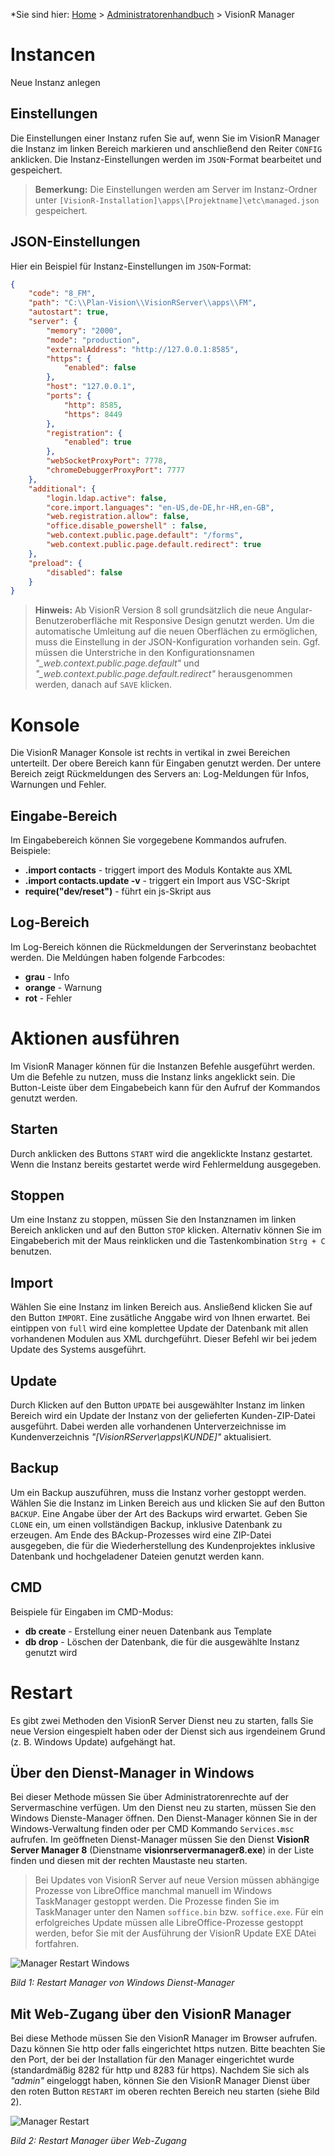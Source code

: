 <!-- TITLE: VisionR Manager-->
<!-- SUBTITLE: Verwaltung von mehreren Instanzen im VisionR Manager -->

*Sie sind hier: [Home](/home) > [Administratorenhandbuch](system-admin-guide) > VisionR Manager

# Instancen
Neue Instanz anlegen

## Einstellungen

Die Einstellungen einer Instanz rufen Sie auf, wenn Sie im VisionR Manager die Instanz im linken Bereich markieren und anschließend den Reiter `CONFIG` anklicken.
Die Instanz-Einstellungen werden im `JSON`-Format bearbeitet und gespeichert.

> **Bemerkung:** Die Einstellungen werden am Server im Instanz-Ordner unter `[VisionR-Installation]\apps\[Projektname]\etc\managed.json` gespeichert.

## JSON-Einstellungen

Hier ein Beispiel für Instanz-Einstellungen im `JSON`-Format:

```json
{
	"code": "8_FM",
	"path": "C:\\Plan-Vision\\VisionRServer\\apps\\FM",
	"autostart": true,
	"server": {
		"memory": "2000",
		"mode": "production",
		"externalAddress": "http://127.0.0.1:8585",
		"https": {
			"enabled": false
		},
		"host": "127.0.0.1",
		"ports": {
			"http": 8585,
			"https": 8449
		},
		"registration": {
			"enabled": true
		},
		"webSocketProxyPort": 7778,
		"chromeDebuggerProxyPort": 7777
	},
	"additional": {
		"login.ldap.active": false,
		"core.import.languages": "en-US,de-DE,hr-HR,en-GB",
		"web.registration.allow": false,
		"office.disable_powershell" : false,
        "web.context.public.page.default": "/forms",
        "web.context.public.page.default.redirect": true
	},
	"preload": {
		"disabled": false
	}
}
```

> **Hinweis:** Ab VisionR Version 8 soll grundsätzlich die neue Angular-Benutzeroberfläche mit Responsive Design genutzt werden. Um die automatische Umleitung auf die neuen Oberflächen zu ermöglichen, muss die Einstellung in der JSON-Konfiguration vorhanden sein. Ggf. müssen die Unterstriche in den Konfigurationsnamen *"_web.context.public.page.default"* und *"_web.context.public.page.default.redirect"* herausgenommen werden, danach auf `SAVE` klicken.

# Konsole

Die VisionR Manager Konsole ist rechts in vertikal in zwei Bereichen unterteilt. Der obere Bereich kann für Eingaben genutzt werden. Der untere Bereich zeigt Rückmeldungen des Servers an: Log-Meldungen für Infos, Warnungen und Fehler.

## Eingabe-Bereich

Im Eingabebereich können Sie vorgegebene Kommandos aufrufen. Beispiele:

* **.import contacts** - triggert import des Moduls Kontakte aus XML
* **.import contacts.update -v** - triggert ein Import aus VSC-Skript
* **require("dev/reset")** - führt ein js-Skript aus

## Log-Bereich

Im Log-Bereich können die Rückmeldungen der Serverinstanz beobachtet werden. Die Meldúngen haben folgende Farbcodes:

* **grau** - Info
* **orange** - Warnung
* **rot** - Fehler

# Aktionen ausführen 

Im VisionR Manager können für die Instanzen Befehle ausgeführt werden. Um die Befehle zu nutzen, muss die Instanz links angeklickt sein. Die Button-Leiste über dem Eingabebeich kann für den Aufruf der Kommandos genutzt werden.

## Starten

Durch anklicken des Buttons `START` wird die angeklickte Instanz gestartet. Wenn die Instanz bereits gestartet werde wird Fehlermeldung ausgegeben.

## Stoppen

Um eine Instanz zu stoppen, müssen Sie den Instanznamen im linken Bereich anklicken und auf den Button `STOP` klicken. Alternativ können Sie im Eingabeberich mit der Maus reinklicken und die Tastenkombination `Strg + C` benutzen.

## Import

Wählen Sie eine Instanz im linken Bereich aus. Ansließend klicken Sie auf den Button `IMPORT`. Eine zusätliche Anggabe wird von Ihnen erwartet. Bei eintippen von `full` wird eine komplettee Update der Datenbank mit allen vorhandenen Modulen aus XML durchgeführt. Dieser Befehl wir bei jedem Update des Systems ausgeführt.

## Update

Durch Klicken auf den Button `UPDATE` bei ausgewählter Instanz im linken Bereich wird ein Update der Instanz von der gelieferten Kunden-ZIP-Datei ausgeführt. Dabei werden alle vorhandenen Unterverzeichnisse im Kundenverzeichnis *"[VisionRServer\apps\KUNDE]"* aktualisiert.

## Backup

Um ein Backup auszuführen, muss die Instanz vorher gestoppt werden. Wählen Sie die Instanz im Linken Bereich aus und klicken Sie auf den Button `BACKUP`. Eine Angabe über der Art des Backups wird erwartet. Geben Sie `CLONE` ein, um einen vollständigen Backup, inklusive Datenbank zu erzeugen. Am Ende des BAckup-Prozesses wird eine ZIP-Datei ausgegeben, die für die Wiederherstellung des Kundenprojektes inklusive Datenbank und hochgeladener Dateien genutzt werden kann.

## CMD
Beispiele für Eingaben im CMD-Modus:
* **db create** - Erstellung einer neuen Datenbank aus Template
* **db drop** - Löschen der Datenbank, die für die ausgewählte Instanz genutzt wird

# Restart
Es gibt zwei Methoden den VisionR Server Dienst neu zu starten, falls Sie neue Version eingespielt haben oder der Dienst sich aus irgendeinem Grund (z. B. Windows Update) aufgehängt hat.

## Über den Dienst-Manager in Windows

Bei dieser Methode müssen Sie über Administratorenrechte auf der Servermaschine verfügen. Um den Dienst neu zu starten, müssen Sie den Windows Dienste-Manager öffnen. Den Dienst-Manager können Sie in der Windows-Verwaltung finden oder per CMD Kommando `Services.msc` aufrufen. Im geöffneten Dienst-Manager müssen Sie den Dienst **VisionR Server Manager 8** (Dienstname **visionrservermanager8.exe**) in der Liste finden und diesen mit der rechten Maustaste neu starten.

> Bei Updates von VisionR Server auf neue Version müssen abhängige Prozesse von LibreOffice manchmal manuell im Windows TaskManager gestoppt werden. Die Prozesse finden Sie im TaskManager unter den Namen `soffice.bin` bzw. `soffice.exe`.
> Für ein erfolgreiches Update müssen alle LibreOffice-Prozesse gestoppt werden, befor Sie mit der Ausführung der VisionR Update EXE DAtei fortfahren.

![Manager Restart Windows](_images/manager/manager-restart-windows.jpg "Manager Restart Windows")

*Bild 1: Restart Manager von Windows Dienst-Manager*

## Mit Web-Zugang über den VisionR Manager

Bei diese Methode müssen Sie den VisionR Manager im Browser aufrufen. Dazu können Sie http oder falls eingerichtet https nutzen. Bitte beachten Sie den Port, der bei der Installation für den Manager eingerichtet wurde (standardmäßig 8282 für http und 8283 für https).
Nachdem Sie sich als *"admin"* eingeloggt haben, können Sie den VisionR Manager Dienst über den roten Button `RESTART` im oberen rechten Bereich neu starten (siehe Bild 2).

![Manager Restart](_images/manager/manager-restart-web.jpg "Manager Restart")

*Bild 2: Restart Manager über Web-Zugang*